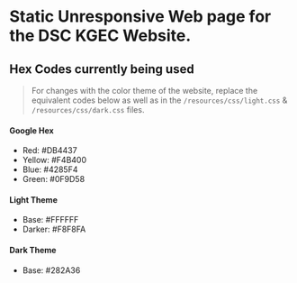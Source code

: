 # Static Unresponsive Web page for the DSC KGEC Website.

## Hex Codes currently being used
> For changes with the color theme of the website, replace the equivalent codes below as well as in the `/resources/css/light.css` & `/resources/css/dark.css` files.

#### Google Hex
- Red:      #DB4437
- Yellow:   #F4B400
- Blue:     #4285F4
- Green:    #0F9D58

#### Light Theme
- Base: #FFFFFF
- Darker: #F8F8FA

#### Dark Theme
- Base: #282A36